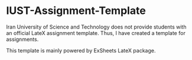 # IUST-Assignment-Template
 
 Iran University of Science and Technology does not provide students with an official LateX assignment template.
 Thus, I have created a template for assignments.

This template is mainly powered by ExSheets LateX package.